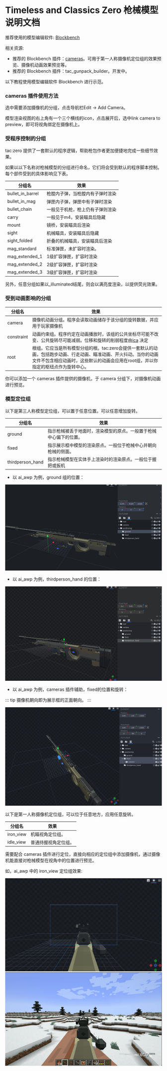 # Timeless and Classics Zero 枪械模型说明文档

推荐使用的模型编辑软件: [Blockbench](https://www.blockbench.net/)

相关资源:

- 推荐的 Blockbench 插件：[cameras](https://github.com/JannisX11/blockbench-plugins/blob/master/plugins/cameras.js)。可用于第一人称摄像机定位组的效果预览、摄像机动画效果预览等。
- 推荐的 Blockbench 插件：tac_gunpack_builder。开发中。

以下教程使用模型编辑软件 Blockbench 进行示范。

### cameras 插件使用方法

选中需要添加摄像机的分组，点击导航栏Edit -> Add Camera。

模型渲染视图的右上角有一个三个横线的icon，点击展开后，选中link camera to preview，即可将视角绑定在摄像机上。

### 受程序控制的分组

tac:zero 提供了一套默认的程序逻辑，帮助枪包作者更加便捷地完成一些细节效果。

如果以以下名称对枪械模型的分组进行命名，它们将会受到默认的程序脚本控制。每个部件受到的具体影响见下表。

| 分组名           | 效果                             |
| ------------------ | ---------------------------------- |
| bullet_in_barrel | 枪膛内子弹，当枪膛内有子弹时渲染 |
| bullet_in_mag    | 弹匣内子弹，弹匣中有子弹时渲染   |
| bullet_chain     | 一般见于机枪，枪上仍有子弹则渲染 |
| carry            | 一般见于m4，安装瞄具后隐藏       |
| mount            | 镜桥，安装瞄具后渲染             |
| sight            | 机械瞄具，安装瞄具后隐藏         |
| sight_folded     | 折叠的机械瞄具，安装瞄具后渲染   |
| mag_standard     | 标准弹匣，未扩容时渲染。         |
| mag_extended_1   | 1级扩容弹匣，扩容时渲染          |
| mag_extended_2   | 2级扩容弹匣，扩容时渲染          |
| mag_extended_3   | 3级扩容弹匣，扩容时渲染          |

另外，任意分组如果以_illuminated结尾，则会以满亮度渲染，以提供荧光效果。

### 受到动画影响的分组

| 分组名     | 效果                                                                                                                                                                                                     |
| ------------ | ---------------------------------------------------------------------------------------------------------------------------------------------------------------------------------------------------------- |
| camera     | 摄像机动画分组。程序会读取动画储存于该分组的旋转数据，并应用于玩家摄像机                                                                                                                                 |
| constraint | 动画约束组。程序约定在动画播放时，该组的公共坐标尽可能不改变、公共旋转尽可能减弱。位移和旋转的削弱程度由[ica]() 决定                                                                                     |
| root       | 根组。它应当是所有模型分组的根。tac:zero会提供一套默认的动画，包括跑步动画、行走动画、瞄准动画、开火抖动。当你的动画文件不包含相应动画时，这些默认的动画会应用在root组，并以你指定的枢纽点作为旋转中心。 |

你可以添加一个 cameras 插件提供的摄像机，于 camera 分组下，对摄像机动画进行预览。

### 模型定位组

以下是第三人称模型定位组，可以置于任意位置。可以任意增加旋转。

| 分组名           | 效果                                                                           |
| ------------------ | -------------------------------------------------------------------------------- |
| ground           | 指示枪械被丢于地面时，渲染模型的原点。一般置于枪械中心偏下的位置。 |
| fixed            | 指示展示框中模型的渲染原点。一般位于枪械中心并朝向枪械的侧面。                           |
| thirdperson_hand | 指示枪械模型在实体手上渲染时的渲染原点。一般位于握把或扳机                             |

- 以 ai_awp  为例，ground 组的位置：

![AWP Ground](./awp_ground.png)

- 以 ai_awp 为例，thirdperson_hand 的位置：

![AWP Third Person Hand](./awp_thirdperson_hand.png)

- 以 ai_awp 为例，cameras 插件辅助，fixed的位置和旋转：

::: tip
摄像机朝向即为展示框的正面朝向。
::: 

![AWP Fixed](./awp_fixed.png)

以下是第一人称摄像机定位组，可以位于任意地方，应用任意旋转。

| 分组名    | 效果                 |
| ----------- | ---------------------- |
| iron_view | 机瞄视角定位组。     |
| idle_view | 普通持握视角定位组。 |

需要配合 cameras 插件进行定位，直接向相应的定位组中添加摄像机，通过摄像机能直接对枪械模型在视角中的位置进行预览。

如，ai_awp 中的 iron_view 定位组效果: 

![AWP Iron View](./awp_iron_view.png)
![AWP Iron View In Game](./awp_iron_view_in_game.png)
